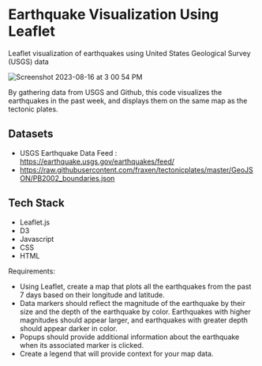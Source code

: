 # Earthquake Visualization Using Leaflet

Leaflet visualization of earthquakes using United States Geological Survey (USGS) data

![Screenshot 2023-08-16 at 3 00 54 PM](https://github.com/DanDreger/leaflet-challenge/assets/23018536/9ca50691-886f-4b1b-b3a7-6671371d9416)

By gathering data from USGS and Github, this code visualizes the earthquakes in the past week, and displays them on the same map as the tectonic plates. 

## Datasets
* USGS Earthquake Data Feed : https://earthquake.usgs.gov/earthquakes/feed/
* https://raw.githubusercontent.com/fraxen/tectonicplates/master/GeoJSON/PB2002_boundaries.json

## Tech Stack

* Leaflet.js
* D3
* Javascript
* CSS
* HTML

Requirements:

* Using Leaflet, create a map that plots all the earthquakes from the past 7 days based on their longitude and latitude.
* Data markers should reflect the magnitude of the earthquake by their size and the depth of the earthquake by color. Earthquakes with higher magnitudes should appear larger, and earthquakes with greater depth should appear darker in color.
* Popups should provide additional information about the earthquake when its associated marker is clicked.
* Create a legend that will provide context for your map data.
